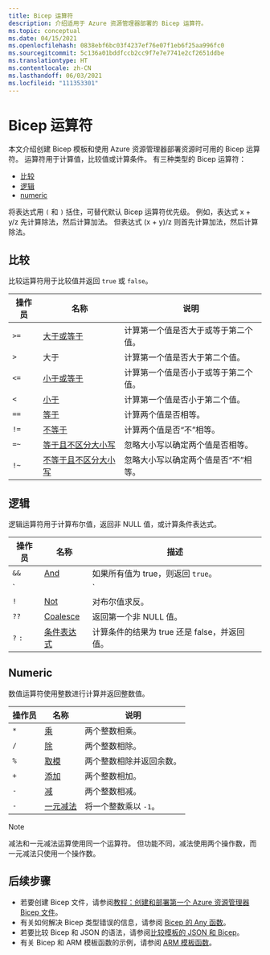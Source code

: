 ```yaml
---
title: Bicep 运算符
description: 介绍适用于 Azure 资源管理器部署的 Bicep 运算符。
ms.topic: conceptual
ms.date: 04/15/2021
ms.openlocfilehash: 0838ebf6bc03f4237ef76e07f1eb6f25aa996fc0
ms.sourcegitcommit: 5c136a01bddfccb2cc9f7e7e7741e2cf2651ddbe
ms.translationtype: HT
ms.contentlocale: zh-CN
ms.lasthandoff: 06/03/2021
ms.locfileid: "111353301"
---
```

# <a name="bicep-operators"></a>Bicep 运算符

本文介绍创建 Bicep 模板和使用 Azure 资源管理器部署资源时可用的 Bicep 运算符。 运算符用于计算值，比较值或计算条件。 有三种类型的 Bicep 运算符：

- [比较](#comparison)
- [逻辑](#logical)
- [numeric](#numeric)

将表达式用 `(` 和 `)` 括住，可替代默认 Bicep 运算符优先级。 例如，表达式 x + y/z 先计算除法，然后计算加法。 但表达式 (x + y)/z 则首先计算加法，然后计算除法。

## <a name="comparison"></a>比较

比较运算符用于比较值并返回 `true` 或 `false`。

| 操作员 | 名称 | 说明 |
| ---- | ---- | ---- |
| `>=` | [大于或等于](bicep-operators-comparison.md#greater-than-or-equal-) | 计算第一个值是否大于或等于第二个值。 |
| `>`  | 大于 | 计算第一个值是否大于第二个值。 |
| `<=` | [小于或等于](bicep-operators-comparison.md#less-than-or-equal-) | 计算第一个值是否小于或等于第二个值。 |
| `<`  | [小于](bicep-operators-comparison.md#less-than-) | 计算第一个值是否小于第二个值。 |
| `==` | [等于](bicep-operators-comparison.md#equals-) | 计算两个值是否相等。 |
| `!=` | [不等于](bicep-operators-comparison.md#not-equal-) | 计算两个值是否“不”相等。 |
| `=~` | [等于且不区分大小写](bicep-operators-comparison.md#equal-case-insensitive-) | 忽略大小写以确定两个值是否相等。 |
| `!~` | [不等于且不区分大小写](bicep-operators-comparison.md#not-equal-case-insensitive-) | 忽略大小写以确定两个值是否“不”相等。 |

## <a name="logical"></a>逻辑

逻辑运算符用于计算布尔值，返回非 NULL 值，或计算条件表达式。

| 操作员 | 名称 | 描述 |
| ---- | ---- | ---- |
| `&&` | [And](bicep-operators-logical.md#and-) | 如果所有值为 true，则返回 `true`。 |
| `||`| [Or](bicep-operators-logical.md#or-) | 确定任一值为 true，则返回 `true`。 |
| `!` | [Not](bicep-operators-logical.md#not-) | 对布尔值求反。 |
| `??` | [Coalesce](bicep-operators-logical.md#coalesce-) | 返回第一个非 NULL 值。 |
| `?` `:` | [条件表达式](bicep-operators-logical.md#conditional-expression--) | 计算条件的结果为 true 还是 false，并返回值。 |

## <a name="numeric"></a>Numeric

数值运算符使用整数进行计算并返回整数值。

| 操作员 | 名称 | 说明 |
| ---- | ---- | ---- |
| `*` | [乘](bicep-operators-numeric.md#multiply-) | 两个整数相乘。 |
| `/` | [除](bicep-operators-numeric.md#divide-) | 两个整数相除。 |
| `%` | [取模](bicep-operators-numeric.md#modulo-) | 两个整数相除并返回余数。 |
| `+` | [添加](bicep-operators-numeric.md#add-) | 两个整数相加。 |
| `-` | [减](bicep-operators-numeric.md#subtract--) | 两个整数相减。 |
| `-` | [一元减法](bicep-operators-numeric.md#minus--) | 将一个整数乘以 `-1`。 |

> [!NOTE]
> 减法和一元减法运算使用同一个运算符。 但功能不同，减法使用两个操作数，而一元减法只使用一个操作数。

## <a name="next-steps"></a>后续步骤

- 若要创建 Bicep 文件，请参阅[教程：创建和部署第一个 Azure 资源管理器 Bicep 文件](bicep-tutorial-create-first-bicep.md)。
- 有关如何解决 Bicep 类型错误的信息，请参阅 [Bicep 的 Any 函数](template-functions-any.md)。
- 若要比较 Bicep 和 JSON 的语法，请参阅[比较模板的 JSON 和 Bicep](compare-template-syntax.md)。
- 有关 Bicep 和 ARM 模板函数的示例，请参阅 [ARM 模板函数](template-functions.md)。
